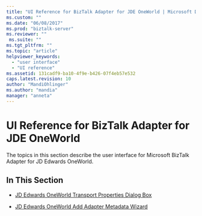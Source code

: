 ```yaml
---
title: "UI Reference for BizTalk Adapter for JDE OneWorld | Microsoft Docs"
ms.custom: ""
ms.date: "06/08/2017"
ms.prod: "biztalk-server"
ms.reviewer: ""
 ms.suite: ""
ms.tgt_pltfrm: ""
ms.topic: "article"
helpviewer_keywords: 
  - "user interface"
  - "UI reference"
ms.assetid: 131cadf9-ba10-4f9e-b426-07f4eb57e532
caps.latest.revision: 10
author: "MandiOhlinger"
ms.author: "mandia"
manager: "anneta"
---
```

# UI Reference for BizTalk Adapter for JDE OneWorld
The topics in this section describe the user interface for Microsoft BizTalk Adapter for JD Edwards OneWorld.  
  
## In This Section  
  
-   [JD Edwards OneWorld Transport Properties Dialog Box](../core/jd-edwards-oneworld-transport-properties-dialog-box.md)  
  
-   [JD Edwards OneWorld Add Adapter Metadata Wizard](../core/jd-edwards-oneworld-add-adapter-metadata-wizard.md)